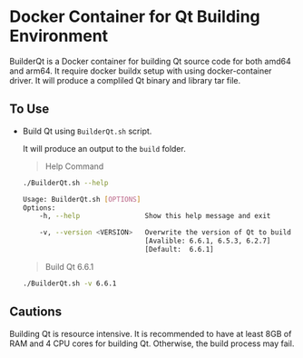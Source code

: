 

# Docker Container for Qt Building Environment

BuilderQt is a Docker container for building Qt source code for both amd64 and arm64. It require docker buildx setup with using docker-container driver. It will produce a compliled Qt binary and library tar file.




## To Use

- Build Qt using `BuilderQt.sh` script.
  
	It will produce an output to the `build` folder.

	> Help Command
	```bash
	./BuilderQt.sh --help
	```
	```bash
	Usage: BuilderQt.sh [OPTIONS]
	Options:
        -h, --help                Show this help message and exit

        -v, --version <VERSION>   Overwrite the version of Qt to build
                                  [Avalible: 6.6.1, 6.5.3, 6.2.7]
                                  [Default:  6.6.1]
	```

	> Build Qt 6.6.1
	```bash
	./BuilderQt.sh -v 6.6.1
	```

## Cautions

Building Qt is resource intensive. It is recommended to have at least 8GB of RAM and 4 CPU cores for building Qt. Otherwise, the build process may fail.
